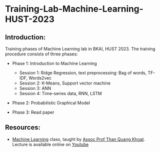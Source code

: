 # Training-Lab-Machine-Learning-HUST-2023

## Introduction:
Training phases of Machine Learning lab in BKAI, HUST 2023. The training procedure consists of three phases:
  - Phase 1: Introduction to Machine Learning
    - Session 1: Ridge Regression, text preprocessing: Bag of words, TF-IDF, Words2vec
    - Session 2: K-Means, Support vector machine
    - Session 3: ANN 
    - Session 4: Time-series data, RNN, LSTM
    
  - Phase 2: Probabilistic Graphical Model
  - Phase 3: Read paper

## Resources:
- [Machine Learning](https://bkai.ai/course/machine-learning-and-data-mining/) class, taught by [Assoc Prof Than Quang Khoat](https://users.soict.hust.edu.vn/khoattq/). Lecture is available online on [Youtube](https://www.youtube.com/playlist?list=PLaKukjQCR56ZRh2cAkweftiZCF2sTg11_)
